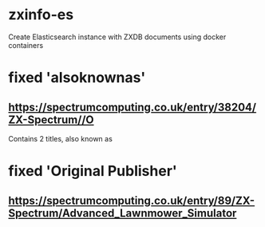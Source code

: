 # zxinfo-es
Create Elasticsearch instance with ZXDB documents using docker containers

# fixed 'alsoknownas'
## https://spectrumcomputing.co.uk/entry/38204/ZX-Spectrum//O
Contains 2 titles, also known as

# fixed 'Original Publisher'
## https://spectrumcomputing.co.uk/entry/89/ZX-Spectrum/Advanced_Lawnmower_Simulator

